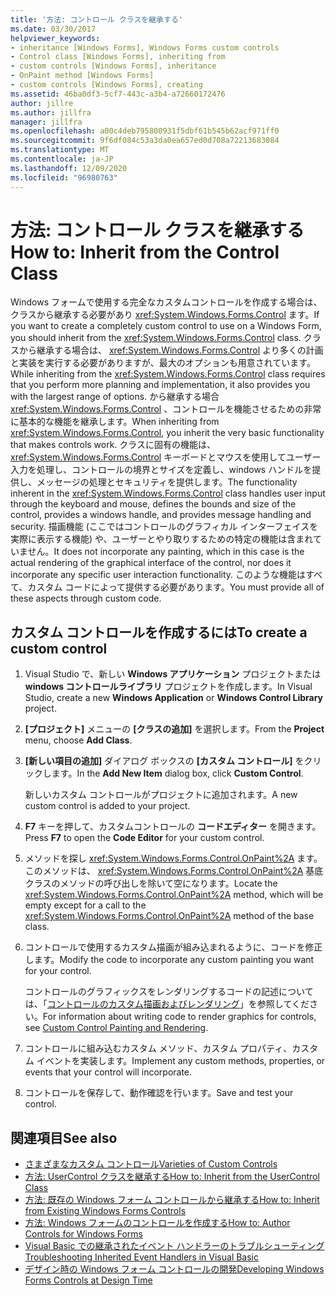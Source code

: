 ```yaml
---
title: '方法: コントロール クラスを継承する'
ms.date: 03/30/2017
helpviewer_keywords:
- inheritance [Windows Forms], Windows Forms custom controls
- Control class [Windows Forms], inheriting from
- custom controls [Windows Forms], inheritance
- OnPaint method [Windows Forms]
- custom controls [Windows Forms], creating
ms.assetid: 46ba0df3-5cf7-443c-a3b4-a72660172476
author: jillre
ms.author: jillfra
manager: jillfra
ms.openlocfilehash: a00c4deb795800931f5dbf61b545b62acf971ff0
ms.sourcegitcommit: 9f6df084c53a3da0ea657ed0d708a72213683084
ms.translationtype: MT
ms.contentlocale: ja-JP
ms.lasthandoff: 12/09/2020
ms.locfileid: "96980763"
---
```

# <a name="how-to-inherit-from-the-control-class"></a><span data-ttu-id="14fb9-102">方法: コントロール クラスを継承する</span><span class="sxs-lookup"><span data-stu-id="14fb9-102">How to: Inherit from the Control Class</span></span>

<span data-ttu-id="14fb9-103">Windows フォームで使用する完全なカスタムコントロールを作成する場合は、クラスから継承する必要があり <xref:System.Windows.Forms.Control> ます。</span><span class="sxs-lookup"><span data-stu-id="14fb9-103">If you want to create a completely custom control to use on a Windows Form, you should inherit from the <xref:System.Windows.Forms.Control> class.</span></span> <span data-ttu-id="14fb9-104">クラスから継承する場合は、 <xref:System.Windows.Forms.Control> より多くの計画と実装を実行する必要がありますが、最大のオプションも用意されています。</span><span class="sxs-lookup"><span data-stu-id="14fb9-104">While inheriting from the <xref:System.Windows.Forms.Control> class requires that you perform more planning and implementation, it also provides you with the largest range of options.</span></span> <span data-ttu-id="14fb9-105">から継承する場合 <xref:System.Windows.Forms.Control> 、コントロールを機能させるための非常に基本的な機能を継承します。</span><span class="sxs-lookup"><span data-stu-id="14fb9-105">When inheriting from <xref:System.Windows.Forms.Control>, you inherit the very basic functionality that makes controls work.</span></span> <span data-ttu-id="14fb9-106">クラスに固有の機能は、 <xref:System.Windows.Forms.Control> キーボードとマウスを使用してユーザー入力を処理し、コントロールの境界とサイズを定義し、windows ハンドルを提供し、メッセージの処理とセキュリティを提供します。</span><span class="sxs-lookup"><span data-stu-id="14fb9-106">The functionality inherent in the <xref:System.Windows.Forms.Control> class handles user input through the keyboard and mouse, defines the bounds and size of the control, provides a windows handle, and provides message handling and security.</span></span> <span data-ttu-id="14fb9-107">描画機能 (ここではコントロールのグラフィカル インターフェイスを実際に表示する機能) や、ユーザーとやり取りするための特定の機能は含まれていません。</span><span class="sxs-lookup"><span data-stu-id="14fb9-107">It does not incorporate any painting, which in this case is the actual rendering of the graphical interface of the control, nor does it incorporate any specific user interaction functionality.</span></span> <span data-ttu-id="14fb9-108">このような機能はすべて、カスタム コードによって提供する必要があります。</span><span class="sxs-lookup"><span data-stu-id="14fb9-108">You must provide all of these aspects through custom code.</span></span>

## <a name="to-create-a-custom-control"></a><span data-ttu-id="14fb9-109">カスタム コントロールを作成するには</span><span class="sxs-lookup"><span data-stu-id="14fb9-109">To create a custom control</span></span>

1. <span data-ttu-id="14fb9-110">Visual Studio で、新しい **Windows アプリケーション** プロジェクトまたは **windows コントロールライブラリ** プロジェクトを作成します。</span><span class="sxs-lookup"><span data-stu-id="14fb9-110">In Visual Studio, create a new **Windows Application** or **Windows Control Library** project.</span></span>

2. <span data-ttu-id="14fb9-111">**[プロジェクト]** メニューの **[クラスの追加]** を選択します。</span><span class="sxs-lookup"><span data-stu-id="14fb9-111">From the **Project** menu, choose **Add Class**.</span></span>

3. <span data-ttu-id="14fb9-112">**[新しい項目の追加]** ダイアログ ボックスの **[カスタム コントロール]** をクリックします。</span><span class="sxs-lookup"><span data-stu-id="14fb9-112">In the **Add New Item** dialog box, click **Custom Control**.</span></span>

   <span data-ttu-id="14fb9-113">新しいカスタム コントロールがプロジェクトに追加されます。</span><span class="sxs-lookup"><span data-stu-id="14fb9-113">A new custom control is added to your project.</span></span>

4. <span data-ttu-id="14fb9-114">**F7** キーを押して、カスタムコントロールの **コードエディター** を開きます。</span><span class="sxs-lookup"><span data-stu-id="14fb9-114">Press **F7** to open the **Code Editor** for your custom control.</span></span>

5. <span data-ttu-id="14fb9-115">メソッドを探し <xref:System.Windows.Forms.Control.OnPaint%2A> ます。このメソッドは、 <xref:System.Windows.Forms.Control.OnPaint%2A> 基底クラスのメソッドの呼び出しを除いて空になります。</span><span class="sxs-lookup"><span data-stu-id="14fb9-115">Locate the <xref:System.Windows.Forms.Control.OnPaint%2A> method, which will be empty except for a call to the <xref:System.Windows.Forms.Control.OnPaint%2A> method of the base class.</span></span>

6. <span data-ttu-id="14fb9-116">コントロールで使用するカスタム描画が組み込まれるように、コードを修正します。</span><span class="sxs-lookup"><span data-stu-id="14fb9-116">Modify the code to incorporate any custom painting you want for your control.</span></span>

   <span data-ttu-id="14fb9-117">コントロールのグラフィックスをレンダリングするコードの記述については、「[コントロールのカスタム描画およびレンダリング](custom-control-painting-and-rendering.md)」を参照してください。</span><span class="sxs-lookup"><span data-stu-id="14fb9-117">For information about writing code to render graphics for controls, see [Custom Control Painting and Rendering](custom-control-painting-and-rendering.md).</span></span>

7. <span data-ttu-id="14fb9-118">コントロールに組み込むカスタム メソッド、カスタム プロパティ、カスタム イベントを実装します。</span><span class="sxs-lookup"><span data-stu-id="14fb9-118">Implement any custom methods, properties, or events that your control will incorporate.</span></span>

8. <span data-ttu-id="14fb9-119">コントロールを保存して、動作確認を行います。</span><span class="sxs-lookup"><span data-stu-id="14fb9-119">Save and test your control.</span></span>

## <a name="see-also"></a><span data-ttu-id="14fb9-120">関連項目</span><span class="sxs-lookup"><span data-stu-id="14fb9-120">See also</span></span>

- [<span data-ttu-id="14fb9-121">さまざまなカスタム コントロール</span><span class="sxs-lookup"><span data-stu-id="14fb9-121">Varieties of Custom Controls</span></span>](varieties-of-custom-controls.md)
- [<span data-ttu-id="14fb9-122">方法: UserControl クラスを継承する</span><span class="sxs-lookup"><span data-stu-id="14fb9-122">How to: Inherit from the UserControl Class</span></span>](how-to-inherit-from-the-usercontrol-class.md)
- [<span data-ttu-id="14fb9-123">方法: 既存の Windows フォーム コントロールから継承する</span><span class="sxs-lookup"><span data-stu-id="14fb9-123">How to: Inherit from Existing Windows Forms Controls</span></span>](how-to-inherit-from-existing-windows-forms-controls.md)
- [<span data-ttu-id="14fb9-124">方法: Windows フォームのコントロールを作成する</span><span class="sxs-lookup"><span data-stu-id="14fb9-124">How to: Author Controls for Windows Forms</span></span>](how-to-author-controls-for-windows-forms.md)
- [<span data-ttu-id="14fb9-125">Visual Basic での継承されたイベント ハンドラーのトラブルシューティング</span><span class="sxs-lookup"><span data-stu-id="14fb9-125">Troubleshooting Inherited Event Handlers in Visual Basic</span></span>](/dotnet/visual-basic/programming-guide/language-features/events/troubleshooting-inherited-event-handlers)
- [<span data-ttu-id="14fb9-126">デザイン時の Windows フォーム コントロールの開発</span><span class="sxs-lookup"><span data-stu-id="14fb9-126">Developing Windows Forms Controls at Design Time</span></span>](developing-windows-forms-controls-at-design-time.md)
